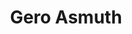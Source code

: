 ---
category: residents
layout: post
title: Gero Asmuth 
profession: design
image: /images/residents/geroasmuth_01.png
---